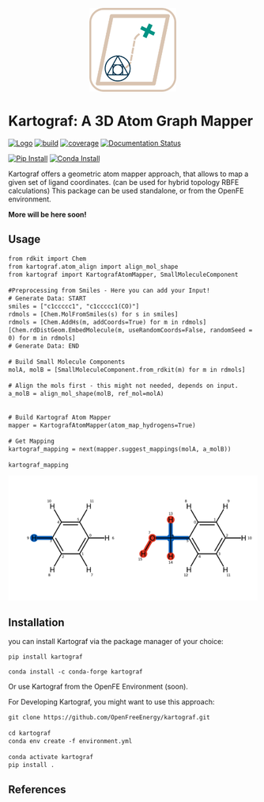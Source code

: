 
<p align="center">
    <img src="docs/_static/img/kartograf_logo_style4.png" id="gh-dark-mode-only"  width=35%/>
    <!-- <img src="img/Kartograf_logo_boxed_light_transp.png" id="gh-light-mode-only"  width=20%/> -->
</p>

Kartograf: A 3D Atom Graph Mapper
==================================

[//]: # (Badges)
[![Logo](https://img.shields.io/badge/OSMF-OpenFreeEnergy-%23002f4a)](https://openfree.energy/)
[![build](https://github.com/OpenFreeEnergy/kartograf/actions/workflows/ci.yaml/badge.svg)](https://github.com/OpenFreeEnergy/kartograf/actions/workflows/ci.yaml)
[![coverage](https://codecov.io/gh/OpenFreeEnergy/kartograf/branch/main/graph/badge.svg)](https://codecov.io/gh/OpenFreeEnergy/kartograf)
[![Documentation Status](https://readthedocs.org/projects/kartograf/badge/?version=latest)](https://kartograf.readthedocs.io/en/latest/?badge=latest)

[![Pip Install](https://img.shields.io/badge/pip%20install-kartograf-d9c4b1)](https://pypi.org/project/kartograf/)
[![Conda Install](https://img.shields.io/badge/Conda%20install---c%20conda--forge%20kartograf-009384)](https://anaconda.org/conda-forge/kartograf)


Kartograf offers a geometric atom mapper approach, that allows to map a given set of ligand coordinates. (can be used for hybrid topology  RBFE calculations)
This package can be used standalone, or from the OpenFE environment.

**More will be here soon!**

## Usage
```python3
from rdkit import Chem
from kartograf.atom_align import align_mol_shape
from kartograf import KartografAtomMapper, SmallMoleculeComponent

#Preprocessing from Smiles - Here you can add your Input!
# Generate Data: START
smiles = ["c1ccccc1", "c1ccccc1(CO)"]
rdmols = [Chem.MolFromSmiles(s) for s in smiles]
rdmols = [Chem.AddHs(m, addCoords=True) for m in rdmols]
[Chem.rdDistGeom.EmbedMolecule(m, useRandomCoords=False, randomSeed = 0) for m in rdmols]
# Generate Data: END

# Build Small Molecule Components
molA, molB = [SmallMoleculeComponent.from_rdkit(m) for m in rdmols]

# Align the mols first - this might not needed, depends on input.
a_molB = align_mol_shape(molB, ref_mol=molA)


# Build Kartograf Atom Mapper
mapper = KartografAtomMapper(atom_map_hydrogens=True)

# Get Mapping
kartograf_mapping = next(mapper.suggest_mappings(molA, a_molB))

kartograf_mapping
```
![](docs/_static/img/alignment_benz_ol.png)

## Installation
you can install Kartograf via the package manager of your choice:

```shell
pip install kartograf
```

```shell
conda install -c conda-forge kartograf
```

Or use Kartograf from the OpenFE Environment (soon).

For Developing Kartograf, you might want to use this approach:

```shell
git clone https://github.com/OpenFreeEnergy/kartograf.git

cd kartograf
conda env create -f environment.yml

conda activate kartograf
pip install .

```
## References



